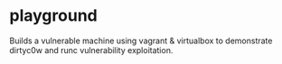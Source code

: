 # playground
Builds a vulnerable machine using vagrant & virtualbox to demonstrate dirtyc0w and runc vulnerability exploitation.
